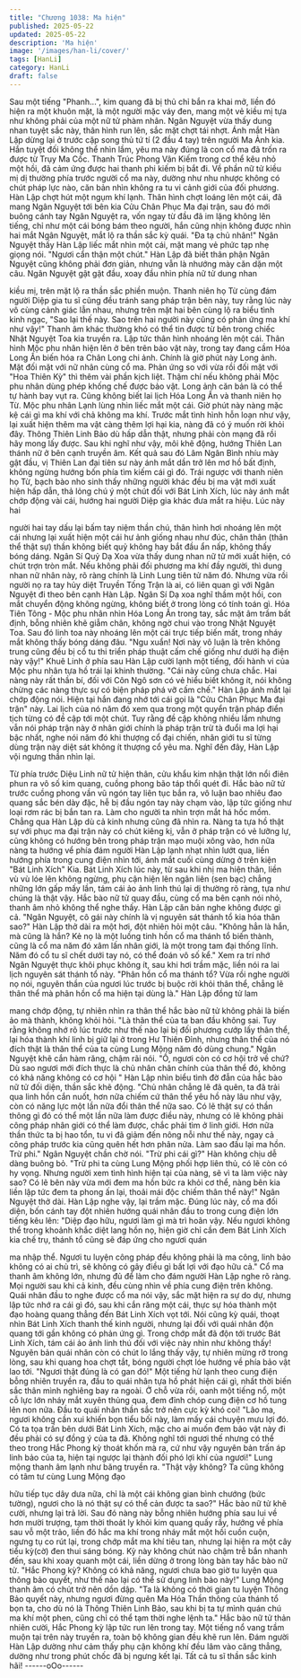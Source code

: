 ```yaml
---
title: "Chương 1038: Ma hiện"
published: 2025-05-22
updated: 2025-05-22
description: 'Ma hiện'
image: '/images/han-li/cover/'
tags: [HanLi]
category: HanLi
draft: false
---
```


Sau một tiếng "Phanh...", kim quang đã bị thủ chỉ bắn ra khai mở,
liền đó hiện ra một khuôn mặt, là một người mặc váy đen, mang
một vẻ kiều mị tựa như không phải của một nữ tử phàm nhân.
Ngân Nguyệt vừa thấy dung nhan tuyệt sắc này, thân hình run
lên, sắc mặt chợt tái nhợt.
Ánh mắt Hàn Lập dừng lại ở trước cặp song thủ tứ tí (2 đầu 4 tay)
trên người Ma Ảnh kia. Hắn tuyệt đối không thể nhìn lầm, yêu ma
này đúng là con cổ ma đã trốn ra được từ Trụy Ma Cốc.
Thanh Trúc Phong Vân Kiếm trong cơ thể kêu nhỏ một hồi, đã
cảm ứng được hai thanh phi kiếm bị bắt đi.
Về phần nữ tử kiều mị dị thường phía trước người cổ ma này,
dường như nhu nhược không có chút pháp lực nào, căn bản nhìn
không ra tu vi cảnh giới của đối phương.
Hàn Lập chợt hút một ngụm khí lạnh. Thân hình chợt loáng lên
một cái, đã mang Ngân Nguyệt tới bên kia Cửu Chân Phục Ma
đại trận, sau đó mới buông cánh tay Ngân Nguyệt ra, vốn ngay từ
đầu đã im lặng không lên tiếng, chỉ như một cái bóng bám theo
người, hắn cũng nhịn không được nhìn hai mắt Ngân Nguyệt, mắt
lộ ra thần sắc kỳ quái.
"Đa tạ chủ nhân!" Ngân Nguyệt thấy Hàn Lập liếc mắt nhìn một
cái, mặt mang vẻ phức tạp nhẹ giọng nói.
"Ngươi cẩn thận một chút." Hàn Lập đã biết thân phận Ngân
Nguyệt cũng không phải đơn giản, nhưng vẫn là nhướng mày căn
dặn một câu.
Ngân Nguyệt gật gật đầu, xoay đầu nhìn phía nữ tử dung nhan

kiều mị, trên mặt lộ ra thần sắc phiền muộn.
Thanh niên họ Từ cùng đám người Diệp gia tu sĩ cũng đều tránh
sang pháp trận bên này, tuy rằng lúc này vô cùng cảnh giác lẫn
nhau, nhưng trên mặt hai bên cùng lộ ra biểu tình kinh ngạc,
"Sao lại thế này. Sao trên hai người này cũng có phản ứng ma khí
như vậy!" Thanh âm khác thường khó có thể tin được từ bên
trong chiếc Nhật Nguyệt Toa kia truyền ra. Lập tức thân hình
nhoáng lên một cái. Thân hình Mộc phu nhân hiện lên ở bên trên
bảo vật này, trong tay đang cầm Hóa Long Ấn biến hóa ra Chân
Long chi ảnh.
Chính là giờ phút này Long ảnh. Mặt đối mặt với nữ nhân cùng cổ
ma. Phản ứng so với vừa rồi đối mặt với "Hoa Thiên Kỳ" thì thêm
vài phần kịch liệt.
Thậm chí nếu không phải Mộc phu nhân dùng phép khống chế
được bảo vật. Long ảnh căn bản là có thể tự hành bay vụt ra.
Cũng không biết lai lịch Hóa Long Ấn và thanh niên họ Từ. Mộc
phu nhân Lạnh lùng nhìn liếc mắt một cái. Giờ phút này nàng mặc
kệ cái gì ma khí với chả không ma khí. Trước mắt tình hình hỗn
loạn như vậy, lại xuất hiện thêm ma vật càng thêm lợi hại kia,
nàng đã có ý muốn rời khỏi đây.
Thông Thiên Linh Bảo dù hấp dẫn thật, nhưng phải còn mạng đã
rồi hãy mong lấy được.
Sau khi nghĩ như vậy, môi khẽ động, hướng Thiên Lan thánh nữ
ở bên cạnh truyền âm.
Kết quả sau đó Lâm Ngân Bình nhíu mày gật đầu, vị Thiên Lan
đại tiên sư này ánh mắt dần trở lên mơ hồ bất định, không ngừng
hướng bốn phía tìm kiếm cái gì đó.
Trái ngược với thanh niên họ Từ, bạch bào nho sinh thấy những
người khác đều bị ma vật mới xuất hiện hấp dẫn, thả lỏng chú ý
một chút đối với Bát Linh Xích, lúc này ánh mắt chớp động vài cái,
hướng hai người Diệp gia khác đưa mắt ra hiệu. Lúc này hai

người hai tay dấu lại bấm tay niệm thần chú, thân hình hơi
nhoáng lên một cái nhưng lại xuất hiện một cái hư ảnh giống
nhau như đúc, chân thân (thân thể thật sự) thần không biết quỷ
không hay bắt đầu ẩn nấp, không thấy bóng dáng.
Ngân Sí Quỷ Dạ Xoa vừa thấy dung nhan nữ tử mới xuất hiện, có
chút trợn tròn mắt.
Nếu không phải đối phương ma khí đầy người, thì dung nhan nữ
nhân này, rõ ràng chính là Linh Lung tiên tử năm đó. Nhưng vừa
rồi người nọ ra tay hủy diệt Truyền Tống Trận là ai, có liên quan gì
với Ngân Nguyệt đi theo bên cạnh Hàn Lập. Ngân Sí Dạ xoa nghĩ
thầm một hồi, con mắt chuyển động không ngừng, không biết ở
trong lòng có tính toán gì.
Hóa Tiên Tông - Mộc phu nhân nhìn Hóa Long Ấn trong tay, sắc
mặt âm trầm bất định, bỗng nhiên khẽ giẫm chân, không ngờ chui
vào trong Nhật Nguyệt Toa. Sau đó linh toa này nhoáng lên một
cái trực tiếp biến mất, trong nháy mắt không thấy bóng dáng đâu.
"Ngu xuẩn! Nơi này vô luận là trên không trung cũng đều bị cổ tu
thi triển pháp thuật cấm chế giống như dưới hạ điện này vậy!"
Khuê Linh ở phía sau Hàn Lập cười lạnh một tiếng, đối hành vi
của Mộc phu nhân tựa hồ trái lại khinh thường.
"Cái này cũng chưa chắc. Hai nàng này rất thần bí, đối với Côn
Ngô sơn có vẻ hiểu biết không ít, nói không chừng các nàng thực
sự có biện pháp phá vỡ cấm chế." Hàn Lập ánh mắt lại chớp
động nói.
Hiện tại hắn đang nhớ tới cái gọi là "Cửu Chân Phục Ma đại trận"
này. Lai lịch của nó năm đó xem qua trong một quyển trận pháp
điển tịch từng có đề cập tới một chút. Tuy rằng đề cập không
nhiều lắm nhưng vẫn nói pháp trận này ở nhân giới chính là pháp
trận trừ tà đuổi ma lợi hại bậc nhất, nghe nói năm đó khi thượng
cổ đại chiến, nhân giới tu sĩ từng dùng trận này diệt sát không ít
thượng cổ yêu ma.
Nghĩ đến đây, Hàn Lập vội ngưng thần nhìn lại.

Từ phía trước Diệu Linh nữ tử hiện thân, cửu khẩu kim nhận thật
lớn nổi điên phun ra vô số kim quang, cuồng phong bão táp thổi
quét đi.
Hắc bào nữ tử trước cuồng phong vần vũ ngón tay liên tục bắn
ra, vô luận bao nhiêu đao quang sắc bén dày đặc, hễ bị đầu ngón
tay này chạm vào, lập tức giống như loại rơm rác bị bắn tan ra.
Làm cho người ta nhìn trợn mắt há hốc mồm.
Chẳng qua Hàn Lập dù cả kinh nhưng cũng đã nhìn ra.
Nàng ta tựa hồ thật sự với phục ma đại trận này có chút kiêng kị,
vẫn ở pháp trận có vẻ lưỡng lự, cũng không có hướng bên trong
pháp trận mạo muội xông vào, hơn nữa nàng ta hướng vể phía
đám người Hàn Lập lạnh nhạt nhìn lướt qua, liền hướng phía
trong cung điện nhìn tới, ánh mắt cuối cùng dừng ở trên kiện "Bát
Linh Xích" Kia.
Bát Linh Xích lúc này, từ sau khi nhị ma hiện thân, liền vù vù lóe
lên không ngừng, phụ cận hiện lên ngân liên (sen bạc) chẳng
những lớn gấp mấy lần, tám cái ảo ảnh linh thú lại dị thường rõ
ràng, tựa như chúng là thật vậy.
Hắc bào nữ tử quay đầu, cùng cổ ma bên cạnh nói nhỏ, thanh âm
nhỏ không thể nghe thấy. Hàn Lập căn bản nghe không được gì
cả.
"Ngân Nguyệt, cô gái này chính là vị nguyên sát thánh tổ kia hóa
thân sao?" Hàn Lập thở dài ra một hơi, đột nhiên hỏi một câu.
"Không hẳn là hắn, mà cũng là hắn? Kẻ nọ là một luồng tinh hồn
cổ ma thánh tổ biến thành, cũng là cổ ma năm đó xâm lấn nhân
giới, là một trong tam đại thống lĩnh. Năm đó cổ tu sĩ chết dưới tay
nó, có thể đoán vô số kể." Xem ra trí nhớ Ngân Nguyệt thực khôi
phục không ít, sau khi hơi trầm mặc, liền nói ra lai lịch nguyên sát
thánh tổ này.
"Phân hồn cổ ma thánh tổ? Vừa rồi nghe người nọ nói, nguyên
thần của ngươi lúc trước bị buộc rời khỏi thân thể, chẳng lẽ thân
thể mà phân hồn cổ ma hiện tại dùng là." Hàn Lập đồng tử lam

mang chớp động, tự nhiên nhìn ra thân thể hắc bào nữ tử không
phải là biến ảo mà thành, không khỏi hỏi.
"Là thân thể của ta ban đầu không sai. Tuy rằng không nhớ rõ lúc
trước như thế nào lại bị đối phương cướp lấy thân thể, lại hóa
thành khí linh bị giữ lại ở trong Hư Thiên Đỉnh, nhưng thân thể của
nó đích thật là thân thể của ta cùng Lung Mộng năm đó dùng
chung." Ngân Nguyệt khẽ cắn hàm răng, chậm rãi nói.
"Ồ, ngươi còn có cơ hội trở về chứ? Dù sao ngươi mới đích thực
là chủ nhân chân chính của thân thể đó, không có khả năng
không có cơ hội " Hàn Lập nhìn biểu tình đờ đẫn của hắc bào nữ
tử đối diện, thần sắc khẽ động.
"Chủ nhân chẳng lẽ đã quên, ta đã trải qua linh hồn cắn nuốt, hơn
nữa chiếm cứ thân thể yêu hồ này lâu như vậy, còn có năng lực
một lần nữa đổi thân thể nữa sao. Có lẽ thật sự có thần thông gì
đó có thể một lần nữa làm được điều này, nhưng có lẽ không phải
công pháp nhân giới có thể làm được, chắc phải tìm ở linh giới.
Hơn nữa thần thức ta bị hao tổn, tu vi đã giảm đến nông nỗi như
thế này, ngay cả công pháp trước kia cũng quên hết hơn phân
nửa. Làm sao đấu lại ma hồn. Trừ phi." Ngân Nguyệt chần chờ
nói.
"Trừ phi cái gì?" Hàn không chịu dễ dàng buông bỏ.
"Trừ phi ta cùng Lung Mộng phối hợp liên thủ, có lẽ còn có hy
vọng. Nhưng người xem tình hình hiện tại của nàng, sẽ vì ta làm
việc này sao? Có lẽ bên này vừa mới đem ma hồn bức ra khỏi cơ
thể, nàng bên kia liền lập tức đem ta phong ấn lại, thoải mái độc
chiếm thân thể này!" Ngân Nguyệt thở dài.
Hàn Lập nghe vậy, lại trầm mặc.
Đúng lúc này, cổ ma đối diện, bốn cánh tay đột nhiên hướng quái
nhân đầu to trong cung điện lớn tiếng kêu lên:
"Diệp đạo hữu, ngươi làm gì mà trì hoãn vậy. Nếu ngươi không
thể trong khoảnh khắc diệt lang hồn nọ, hiện giờ chỉ cần đem Bát
Linh Xích kia chế trụ, thánh tổ cũng sẽ đáp ứng cho ngươi quán

ma nhập thể. Ngươi tu luyện công pháp đều không phải là ma
công, linh bảo không có ai chủ trì, sẽ không có gây điều gì bất lợi
với đạo hữu cả." Cổ ma thanh âm không lớn, nhưng đủ để làm
cho đám người Hàn Lập nghe rõ ràng.
Mọi người sau khi cả kinh, đều cùng nhìn về phía cung điện trên
không.
Quái nhân đầu to nghe được cổ ma nói vậy, sắc mặt hiện ra sự
do dự, nhưng lập tức nhớ ra cái gì đó, sau khi cắn răng một cái,
thực sự hóa thành một đạo hoàng quang thẳng đến Bát Linh Xích
vọt tới.
Nói cũng kỳ quái, thoạt nhìn Bát Linh Xích thanh thế kinh người,
nhưng lại đối với quái nhân độn quang tới gần không có phản
ứng gì. Trong chớp mắt đã độn tới trước Bát Linh Xích, tám cái
ảo ảnh linh thú đối với việc này nhìn như không thấy!
Nguyên bản quái nhân còn có chút lo lắng thấy vậy, tự nhiên
mừng rỡ trong lòng, sau khi quang hoa chợt tắt, bóng người chợt
lóe hướng về phía bảo vật lao tới.
"Ngươi thật đúng là có gan đó!" Một tiếng hừ lạnh theo cung điện
bỗng nhiên truyền ra, đầu to quái nhân tựa hồ phát hiện cái gì,
nhất thời biến sắc thân mình nghiêng bay ra ngoài.
Ở chỗ vừa rồi, oanh một tiếng nổ, một cỗ lực lớn nháy mắt xuyên
thủng qua, đem đỉnh chóp cung điện cơ hồ tung lên non nửa.
Đầu to quái nhân thần sắc trở nên cực kỳ khó coi!
"Lão ma, ngươi không cần xui khiến bọn tiểu bối này, làm mấy cái
chuyện mưu lợi đó. Có ta tọa trấn bên dưới Bát Linh Xích, mặc
cho ai muốn đem bảo vật này đi đều phải có sự đồng ý của ta đã.
Không nghĩ tới ngươi thế nhưng có thể theo trong Hắc Phong kỳ
thoát khốn mà ra, cứ như vậy nguyên bản trấn áp linh bảo của ta,
hiện tại ngược lại thành đối phó lợi khí của ngươi!" Lung mộng
thanh âm lạnh như băng truyền ra.
"Thật vậy không? Ta cũng không có tâm tư cùng Lung Mộng đạo

hữu tiếp tục dây dưa nữa, chỉ là một cái không gian bình chướng
(bức tường), ngươi cho là nó thật sự có thể cản được ta sao?"
Hắc bào nữ tử khẽ cười, nhưng lại trả lời.
Sau đó nàng này bỗng nhiên hướng phía sau lui về hơn mười
trượng, tạm thời thoát ly khỏi kim quang quấy rầy, hướng về phía
sau vỗ một trảo, liền đó hắc ma khí trong nháy mắt một hồi cuồn
cuộn, ngưng tụ co rút lại, trong chớp mắt ma khí tiêu tan, nhưng
lại hiện ra một cây tiểu kỳ(cờ) đen thui sáng bóng.
Kỳ này không chút nào chậm trễ bắn nhanh đến, sau khi xoay
quanh một cái, liền dừng ở trong lòng bàn tay hắc bào nữ tử.
"Hắc Phong kỳ? Không có khả năng, ngươi chưa bao giờ tu luyện
qua thông bảo quyết, như thế nào lại có thể sử dụng linh bảo
này!" Lung Mộng thanh âm có chút trở nên dồn dập.
"Ta là không có thời gian tu luyện Thông Bảo quyết này, nhưng
ngươi đừng quên Ma Hóa Thần thông của thánh tổ bọn ta, cho dù
nó là Thông Thiên Linh Bảo, sau khi bị ta tự mình quán chú ma
khí một phen, cũng chỉ có thể tạm thời nghe lệnh ta." Hắc bào nữ
tử thản nhiên cười, Hắc Phong kỳ lập tức run lên trong tay.
Một tiếng nổ vang trầm muộn tại trên này truyền ra, toàn bộ không
gian đều khẽ run lên.
Đám người Hàn Lập dường như cảm thấy phụ cận không khí đều
lâm vào căng thẳng, dường như trong phút chốc đã bị ngưng kết
lại.
Tất cả tu sĩ thần sắc kinh hãi!
------oOo------
